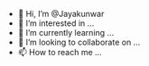 - 👋 Hi, I’m @Jayakunwar
- 👀 I’m interested in ...
- 🌱 I’m currently learning ...
- 💞️ I’m looking to collaborate on ...
- 📫 How to reach me ...

<!---
Jayakunwar/Jayakunwar is a ✨ special ✨ repository because its `README.md` (this file) appears on your GitHub profile.
You can click the Preview link to take a look at your changes.
--->
